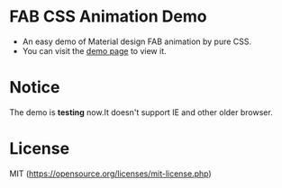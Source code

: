 # FAB CSS Animation Demo
- An easy demo of Material design FAB animation by pure CSS.
- You can visit the [demo page](https://zhang-kai.github.io/fab-css-animation-demo/demo.html) to view it.

# Notice
The demo is **testing** now.It doesn't support IE and other older browser.

# License
MIT (https://opensource.org/licenses/mit-license.php)
